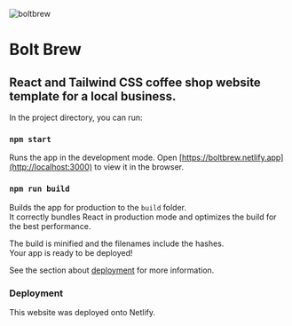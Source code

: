 ![boltbrew](https://user-images.githubusercontent.com/12767962/129175719-f8fb0959-345e-4e0f-aa6a-ce0e2502b3b2.png)


# Bolt Brew


## React and Tailwind CSS coffee shop website template for a local business.


In the project directory, you can run:

### `npm start`

Runs the app in the development mode.
Open [https://boltbrew.netlify.app](http://localhost:3000) to view it in the browser.


### `npm run build`

Builds the app for production to the `build` folder.\
It correctly bundles React in production mode and optimizes the build for the best performance.

The build is minified and the filenames include the hashes.\
Your app is ready to be deployed!

See the section about [deployment](https://facebook.github.io/create-react-app/docs/deployment) for more information.


### Deployment

This website was deployed onto Netlify.
